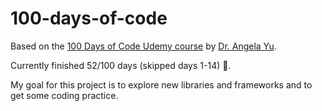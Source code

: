 # 100-days-of-code

Based on the [100 Days of Code Udemy course](https://www.udemy.com/course/100-days-of-code/) by [Dr. Angela Yu](https://github.com/angelabauer?tab=repositories).

Currently finished 52/100 days (skipped days 1-14) 🥳.

My goal for this project is to explore new libraries and frameworks and to get some coding practice.
